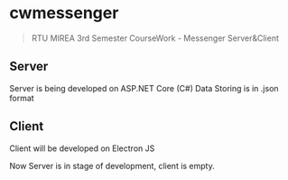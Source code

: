 # cwmessenger
> RTU MIREA 3rd Semester CourseWork - Messenger Server&amp;Client

## Server
Server is being developed on ASP.NET Core (C#)
Data Storing is in .json format

## Client
Client will be developed on Electron JS

Now Server is in stage of development, client is empty.